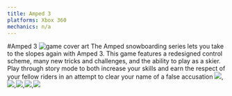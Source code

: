 ```yaml
---
title: Amped 3
platforms: Xbox 360
mechanics: n/a
---
```

#Amped 3
![game cover art](//images.igdb.com/igdb/image/upload/t_thumb/puogd0vrsp9owdyvekbi.jpg "Logo Title Text 1")
The Amped snowboarding series lets you take to the slopes again with Amped 3. This game features a redesigned control scheme, many new tricks and challenges, and the ability to play as a skier. Play through story mode to both increase your skills and earn the respect of your fellow riders in an attempt to clear your name of a false accusation
<img src="//images.igdb.com/igdb/image/upload/t_thumb/yzsb4gz6ixsl7jjyjfp6.jpg"/>,<img src="//images.igdb.com/igdb/image/upload/t_thumb/cji3vynnyzgmtfxbryrm.jpg"/>,<img src="//images.igdb.com/igdb/image/upload/t_thumb/xqx0vf3zkby2bpnouu1a.jpg"/>,<img src="//images.igdb.com/igdb/image/upload/t_thumb/h1xnsx3jy7vkwaema8u0.jpg"/>,<img src="//images.igdb.com/igdb/image/upload/t_thumb/ugd9a2jgnentsvyqla5l.jpg"/>
